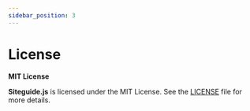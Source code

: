 ```yaml
---
sidebar_position: 3
---
```


# License

**MIT License**

**Siteguide.js** is licensed under the MIT License. See the [LICENSE](https://github.com/handeh0ch/siteguide.js/blob/main/LICENSE) file for more details.
